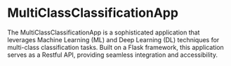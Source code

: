 # MultiClassClassificationApp
The MultiClassClassificationApp is a sophisticated application that leverages Machine Learning (ML) and Deep Learning (DL) techniques for multi-class classification tasks. Built on a Flask framework, this application serves as a Restful API, providing seamless integration and accessibility.
